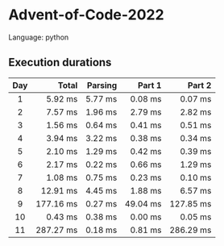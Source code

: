 # Advent-of-Code-2022

Language: python

## Execution durations


| Day |       Total |     Parsing |      Part 1 |       Part 2 |
|:---:|------------:|------------:|------------:|-------------:|
|   1 |     5.92 ms |     5.77 ms |     0.08 ms |      0.07 ms |
|   2 |     7.57 ms |     1.96 ms |     2.79 ms |      2.82 ms |
|   3 |     1.56 ms |     0.64 ms |     0.41 ms |      0.51 ms |
|   4 |     3.94 ms |     3.22 ms |     0.38 ms |      0.34 ms |
|   5 |     2.10 ms |     1.29 ms |     0.42 ms |      0.39 ms |
|   6 |     2.17 ms |     0.22 ms |     0.66 ms |      1.29 ms |
|   7 |     1.08 ms |     0.75 ms |     0.23 ms |      0.10 ms |
|   8 |    12.91 ms |     4.45 ms |     1.88 ms |      6.57 ms |
|   9 |   177.16 ms |     0.27 ms |    49.04 ms |    127.85 ms |
|  10 |     0.43 ms |     0.38 ms |     0.00 ms |      0.05 ms |
|  11 |   287.27 ms |     0.18 ms |     0.81 ms |    286.29 ms |



